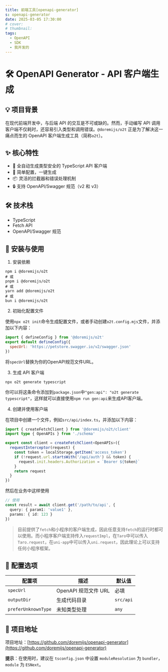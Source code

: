 ```yaml
---
title: 前端工具[openapi-generator]
s: openapi-generator
date: 2025-03-05 17:30:00
# cover:
# thumbnail:
tags:
  - OpenAPI
  - SDK
  - 我开发的
---
```


# 🛠️ OpenAPI Generator - API 客户端生成

## 💡 项目背景

在现代前端开发中，与后端 API 的交互是不可或缺的。然而，手动编写 API 调用客户端不仅耗时，还容易引入类型和调用错误。`@doremijs/o2t` 正是为了解决这一痛点而生的 OpenAPI 客户端生成工具（简称`o2t`）。

## ✨ 核心特性

- 🚀 全自动生成类型安全的 TypeScript API 客户端
- 🎯 简单配置，一键生成
- 📦 灵活的拦截器和错误处理机制
- 🔒 支持 OpenAPI/Swagger 规范（v2 和 v3）

## 🛠️ 技术栈

- TypeScript
- Fetch API
- OpenAPI/Swagger 规范

<!-- more -->

## 📝 安装与使用

1. 安装依赖

```shell
npm i @doremijs/o2t
# 或
pnpm i @doremijs/o2t
# 或
yarn add @doremijs/o2t
# 或
bun i @doremijs/o2t
```

2. 初始化配置文件

使用`npx o2t init`命令生成配置文件，或者手动创建`o2t.config.mjs`文件，并添加以下内容：

```javascript
import { defineConfig } from '@doremijs/o2t'
export default defineConfig({
  specUrl: 'https://petstore.swagger.io/v2/swagger.json'
})
```
将`specUrl`替换为你的OpenAPI规范文件URL。

3. 生成 API 客户端

```shell
npx o2t generate typescript
```

你可以将这条命令添加到`package.json`中`"gen:api": "o2t generate typescript"`，这样就可以直接使用`npm run gen:api`来生成API客户端。

4. 创建并使用客户端

在项目中创建一个文件，例如`src/api/index.ts`，并添加以下内容：

```typescript
import { createFetchClient } from '@doremijs/o2t/client'
import type { OpenAPIs } from './schema'

export const client = createFetchClient<OpenAPIs>({
  requestInterceptor(request) {
    const token = localStorage.getItem('access_token')
    if (!request.url.startsWith('/api/auth') && token) {
      request.init.headers.Authorization = `Bearer ${token}`
    }
    return request
  }
})
```

然后在业务中这样使用

```typescript
// 使用
const result = await client.get('/path/to/api', {
  query: { param1: 'value1' },
  params: { id: 123 }
})
```

> 目前提供了`fetch`和小程序的客户端生成，因此任意支持`fetch`的运行时都可以使用。而小程序客户端支持传入`requestImpl`，在`Taro`中可以传入`Taro.request`，在`uni-app`中可以传入`uni.request`，因此理论上可以支持任何小程序框架。

## 🚀 配置选项

| 配置项 | 描述 | 默认值 |
|--------|------|--------|
| `specUrl` | OpenAPI 规范文件 URL | 必填 |
| `outputDir` | 生成代码目录 | `src/api` |
| `preferUnknownType` | 未知类型处理 | `any` | `unknown` |

## 🌟 项目地址

项目地址：[https://github.com/doremijs/openapi-generator](https://github.com/doremijs/openapi-generator)

**提示**：在使用时，建议在 `tsconfig.json` 中设置 `moduleResolution` 为 `bundler`，`module` 为 `ESNext`。
